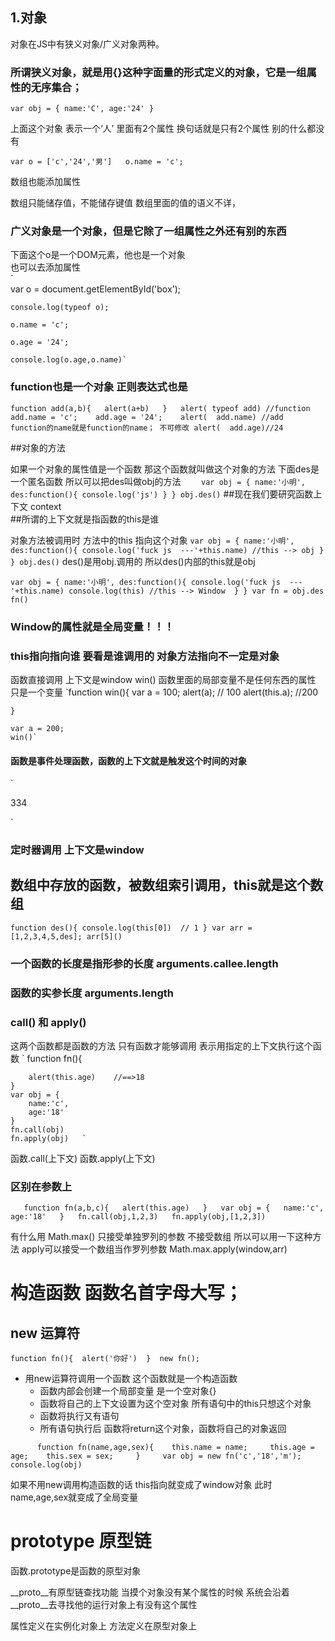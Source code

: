 ## 1.对象
对象在JS中有狭义对象/广义对象两种。  

### 所谓狭义对象，就是用{}这种字面量的形式定义的对象，它是一组属性的无序集合；
`var obj = {
    name:'C',
    age:'24'
}`  

上面这个对象 表示一个‘人’ 里面有2个属性 换句话就是只有2个属性 别的什么都没有  

`var o = ['c','24','男']  
o.name = 'c'; `

数组也能添加属性  

数组只能储存值，不能储存键值 数组里面的值的语义不详，

### 广义对象是一个对象，但是它除了一组属性之外还有别的东西

下面这个o是一个DOM元素，他也是一个对象  
也可以去添加属性  
`   
    var o = document.getElementById('box');  

    console.log(typeof o);  

    o.name = 'c';  
    
    o.age = '24';  
    
    console.log(o.age,o.name)`

### function也是一个对象 正则表达式也是
` function add(a,b){  
        alert(a+b)  
    }  
    alert( typeof add) //function   
    add.name = 'c';   
    add.age = '24';   
    alert(  add.name) //add   function的name就是function的name； 不可修改
    alert(  add.age)//24   ` 

##对象的方法
 
如果一个对象的属性值是一个函数 那这个函数就叫做这个对象的方法
下面des是一个匿名函数  所以可以把des叫做obj的方法
`    var obj = {
        name:'小明',
        des:function(){
            console.log('js')
        }
    }
    obj.des()`
##现在我们要研究函数上下文 context  
##所谓的上下文就是指函数的this是谁  

对象方法被调用时 方法中的this 指向这个对象
`var obj = {
        name:'小明',
        des:function(){
            console.log('fuck js  ---'+this.name)
            //this --> obj
        }
    }
    obj.des()`
des()是用obj.调用的  所以des()内部的this就是obj   


`var obj = {
        name:'小明',
        des:function(){
            console.log('fuck js  ---'+this.name)
            console.log(this)
            //this --> Window 
        }
    }
    var fn = obj.des
fn()`
### Window的属性就是全局变量！！！

### this指向指向谁 要看是谁调用的  对象方法指向不一定是对象

函数直接调用 上下文是window   win()
函数里面的局部变量不是任何东西的属性 只是一个变量
`function win(){
        var a = 100;
        alert(a); // 100
        alert(this.a); //200

    }

    var a = 200;
    win()`

#### 函数是事件处理函数，函数的上下文就是触发这个时间的对象
`<body>
    <div id="box">334</div>
</body>
<script>

    function win(){
        this.style.background = 'red'

    }

    var box  = document.getElementById('box')
    box.onclick = win
</script>`

### 定时器调用 上下文是window

## 数组中存放的函数，被数组索引调用，this就是这个数组
`function des(){
        console.log(this[0])  // 1
    }
var arr = [1,2,3,4,5,des];
arr[5]()`

### 一个函数的长度是指形参的长度 arguments.callee.length
### 函数的实参长度 arguments.length

### call() 和 apply()
这两个函数都是函数的方法 只有函数才能够调用 
表示用指定的上下文执行这个函数
`   function fn(){  

        alert(this.age)    //==>18
    }   
    var obj = {   
        name:'c',   
        age:'18'   
    }   
    fn.call(obj)
    fn.apply(obj)   `   
函数.call(上下文)
函数.apply(上下文)
### 区别在参数上
`    function fn(a,b,c){  
        alert(this.age)  
    }  
    var obj = {  
        name:'c',  
        age:'18'  
    }  
    fn.call(obj,1,2,3)  
    fn.apply(obj,[1,2,3])  `

有什么用
Math.max() 只接受单独罗列的参数 不接受数组 
所以可以用一下这种方法
apply可以接受一个数组当作罗列参数
Math.max.apply(window,arr)

# 构造函数  函数名首字母大写；

## new 运算符
`
        function fn(){ 
            alert('你好') 
        } 
        new fn(); 
`
+ 用new运算符调用一个函数 这个函数就是一个构造函数
    - 函数内部会创建一个局部变量 是一个空对象{} 
    - 函数将自己的上下文设置为这个空对象 所有语句中的this只想这个对象
    - 函数将执行又有语句
    - 所有语句执行后 函数将return这个对象，函数将自己的对象返回

`       function fn(name,age,sex){   
            this.name = name;    
            this.age = age;   
            this.sex = sex;    
        }    
        var obj = new fn('c','18','m');     
        console.log(obj)     `

如果不用new调用构造函数的话 this指向就变成了window对象
此时name,age,sex就变成了全局变量

# prototype  原型链

函数.prototype是函数的原型对象

__proto__有原型链查找功能 当摸个对象没有某个属性的时候 系统会沿着__proto__去寻找他的运行对象上有没有这个属性

属性定义在实例化对象上
方法定义在原型对象上